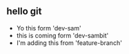 ## hello git
- Yo this form 'dev-sam'
- this is coming form 'dev-sambit'
- I'm adding this from 'feature-branch'